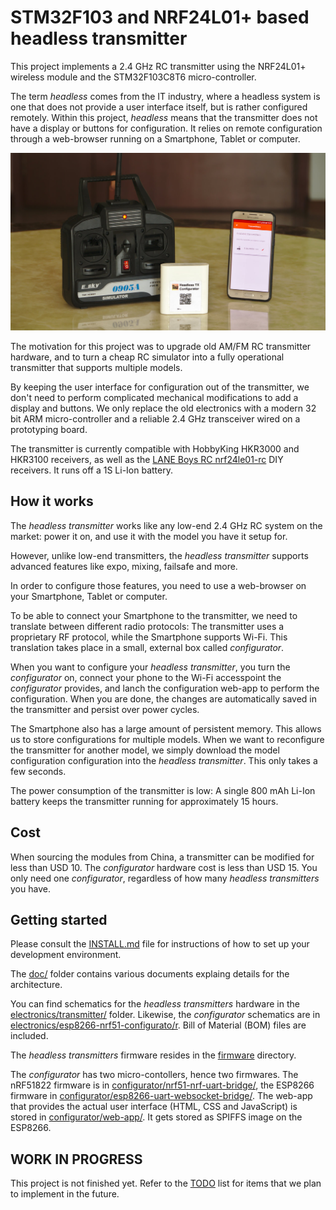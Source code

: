 # STM32F103 and NRF24L01+ based headless transmitter

This project implements a 2.4 GHz RC transmitter using the NRF24L01+ wireless module and the STM32F103C8T6 micro-controller.

The term *headless* comes from the IT industry, where a headless system is one that does not provide a user interface itself, but is rather configured remotely. Within this project, *headless* means that the transmitter does not have a display or buttons for configuration. It relies on remote configuration through a web-browser running on a Smartphone, Tablet or computer.

![transmitter, configurator and web-app](doc/transmitter-configurator-phone.jpg)

The motivation for this project was to upgrade old AM/FM RC transmitter hardware, and to turn a cheap RC simulator into a fully operational transmitter that supports multiple models.

By keeping the user interface for configuration out of the transmitter, we don't need to perform complicated mechanical modifications to add a display and buttons. We only replace the old electronics with a modern 32 bit ARM micro-controller and a reliable 2.4 GHz transceiver wired on a prototyping board.

The transmitter is currently compatible with HobbyKing HKR3000 and HKR3100 receivers, as well as the [LANE Boys RC nrf24le01-rc](https://github.com/laneboysrc/nrf24l01-rc) DIY receivers. It runs off a 1S Li-Ion battery.


## How it works

The *headless transmitter* works like any low-end 2.4 GHz RC system on the market: power it on, and use it with the model you have it setup for.

However, unlike low-end transmitters, the *headless transmitter* supports advanced features like expo, mixing, failsafe and more.

In order to configure those features, you need to use a web-browser on your Smartphone, Tablet or computer.

To be able to connect your Smartphone to the transmitter, we need to translate between different radio protocols: The transmitter uses a proprietary RF protocol, while the Smartphone supports Wi-Fi. This translation takes place in a small, external box called *configurator*.

When you want to configure your *headless transmitter*, you turn the *configurator* on, connect your phone to the Wi-Fi accesspoint the *configurator* provides, and lanch the configuration web-app to perform the configuration. When you are done, the changes are automatically saved in the transmitter and persist over power cycles.

The Smartphone also has a large amount of persistent memory. This allows us to store configurations for multiple models. When we want to reconfigure the transmitter for another model, we simply download the model configuration configuration into the *headless transmitter*. This only takes a few seconds.

The power consumption of the transmitter is low: A single 800 mAh Li-Ion battery keeps the transmitter running for approximately 15 hours.


## Cost

When sourcing the modules from China, a transmitter can be modified for less than USD 10. The *configurator* hardware cost is less than USD 15. You only need one *configurator*, regardless of how many *headless transmitters* you have.


## Getting started

Please consult the [INSTALL.md](INSTALL.md) file for instructions of how to set up your development environment.

The [doc/](doc) folder contains various documents explaing details for the architecture.

You can find schematics for the *headless transmitters* hardware in the [electronics/transmitter/](electronics/transmitter) folder. Likewise, the *configurator* schematics are in [electronics/esp8266-nrf51-configurato/r](electronics/esp8266-nrf51-configurator). Bill of Material (BOM) files are included.

The *headless transmitters* firmware resides in the [firmware](firmware) directory.

The *configurator* has two micro-contollers, hence two firmwares. The nRF51822 firmware is in [configurator/nrf51-nrf-uart-bridge/](configurator/nrf51-nrf-uart-bridge), the ESP8266 firmware in [configurator/esp8266-uart-websocket-bridge/](configurator/esp8266-uart-websocket-bridge).
The web-app that provides the actual user interface (HTML, CSS and JavaScript) is stored in [configurator/web-app/](configurator/web-app). It gets stored as SPIFFS image on the ESP8266.


## WORK IN PROGRESS

This project is not finished yet. Refer to the [TODO](TODO.md) list for items that we plan to implement in the future.


